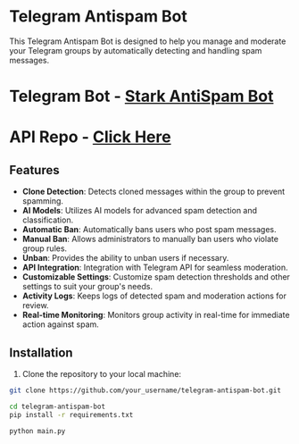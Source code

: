# Telegram Antispam Bot

This Telegram Antispam Bot is designed to help you manage and moderate your Telegram groups by automatically detecting and handling spam messages.

# Telegram Bot - [Stark AntiSpam Bot](https://t.me/StarkAntiSpamBot)
# API Repo - [Click Here](https://github.com/sathishzuss/StarkAntispamAPI)

## Features

- **Clone Detection**: Detects cloned messages within the group to prevent spamming.
- **AI Models**: Utilizes AI models for advanced spam detection and classification.
- **Automatic Ban**: Automatically bans users who post spam messages.
- **Manual Ban**: Allows administrators to manually ban users who violate group rules.
- **Unban**: Provides the ability to unban users if necessary.
- **API Integration**: Integration with Telegram API for seamless moderation.
- **Customizable Settings**: Customize spam detection thresholds and other settings to suit your group's needs.
- **Activity Logs**: Keeps logs of detected spam and moderation actions for review.
- **Real-time Monitoring**: Monitors group activity in real-time for immediate action against spam.

## Installation

1. Clone the repository to your local machine:

```bash
git clone https://github.com/your_username/telegram-antispam-bot.git

cd telegram-antispam-bot
pip install -r requirements.txt

python main.py


